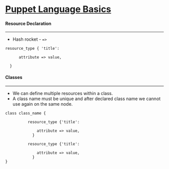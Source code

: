 # [Puppet Language Basics](https://puppet.com/learning-training/kits/puppet-language-basics/)

#### Resource Declaration
-------------------------

- Hash rocket - `=>`

```
resource_type { 'title':

      attribute => value,

  }
```

#### Classes
------------

- We can define multiple resources within a class.
- A class name must be unique and after declared class name we cannot use again on the same node.

```
class class_name {

	      resource_type {'title':

	          attribute => value,
	        }

	      resource_type {'title':

	          attribute => value,
	        }
}

```
